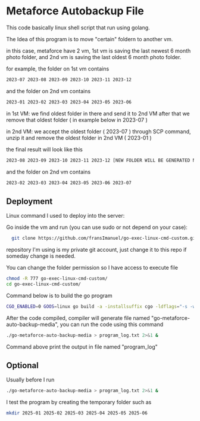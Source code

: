 
# Metaforce Autobackup File

This code basically linux shell script that run using golang.

The Idea of this program is to move "certain" foldern to another vm.

in this case, metaforce have 2 vm, 1st vm is saving the last newest 6 month photo folder, and 2nd vm is saving the last oldest 6 month photo folder.

for example, the folder on 1st vm contains
```bash
2023-07 2023-08 2023-09 2023-10 2023-11 2023-12
```

and the folder on 2nd vm contains
```bash
2023-01 2023-02 2023-03 2023-04 2023-05 2023-06
```

in 1st VM: we find oldest folder in there and send it to 2nd VM after that we remove that oldest folder ( in example below in 2023-07 )

in 2nd VM: we accept the oldest folder ( 2023-07 ) through SCP command, unzip it and remove the oldest folder in 2nd VM ( 2023-01 )

the final result will look like this
```bash
2023-08 2023-09 2023-10 2023-11 2023-12 [NEW FOLDER WILL BE GENERATED NAMED 2024-01 LATER]
```

and the folder on 2nd vm contains
```bash
2023-02 2023-03 2023-04 2023-05 2023-06 2023-07
```


## Deployment

Linux command I used to deploy into the server:

Go inside the vm and run (you can use sudo or not depend on your case): 
```bash
  git clone https://github.com/fransImanuel/go-exec-linux-cmd-custom.git
```
repository I'm using is my private git account, just change it to this repo if someday change is needed.


You can change the folder permission so I have access to execute file
```bash
chmod -R 777 go-exec-linux-cmd-custom/
cd go-exec-linux-cmd-custom/
```

Command below is to build the go program
```bash
CGO_ENABLED=0 GOOS=linux go build -a -installsuffix cgo -ldflags="-s -w" -o go-metaforce-auto-backup-media ./main.go
```

After the code compiled, compiler will generate file named "go-metaforce-auto-backup-media", you can run the code using this command

```bash
./go-metaforce-auto-backup-media > program_log.txt 2>&1 &
```
Command above print the output in file named "program_log"

## Optional
Usually before I run 
```bash
./go-metaforce-auto-backup-media > program_log.txt 2>&1 &
```

I test the program by creating the temporary folder such as 
```bash
mkdir 2025-01 2025-02 2025-03 2025-04 2025-05 2025-06
```